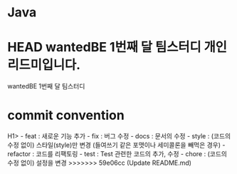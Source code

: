 # Java
HEAD
wantedBE 1번째 달 팀스터디 개인 리드미입니다. 
=======
wantedBE 1번째 달 팀스터디 

<H1>commit convention</H1>H1>
- feat : 새로운 기능 추가
- fix : 버그 수정
- docs : 문서의 수정
- style : (코드의 수정 없이) 스타일(style)만 변경 (들여쓰기 같은 포맷이나 세미콜론을 빼먹은 경우)
- refactor : 코드를 리팩토링
- test : Test 관련한 코드의 추가, 수정
- chore : (코드의 수정 없이) 설정을 변경
>>>>>>> 59e06cc (Update README.md)

